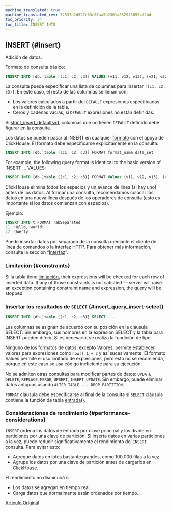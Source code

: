 ```yaml
---
machine_translated: true
machine_translated_rev: 72537a2d527c63c07aa5d2361a8829f3895cf2bd
toc_priority: 34
toc_title: INSERT INTO
---
```


## INSERT {#insert}

Adición de datos.

Formato de consulta básico:

``` sql
INSERT INTO [db.]table [(c1, c2, c3)] VALUES (v11, v12, v13), (v21, v22, v23), ...
```

La consulta puede especificar una lista de columnas para insertar `[(c1, c2, c3)]`. En este caso, el resto de las columnas se llenan con:

-   Los valores calculados a partir del `DEFAULT` expresiones especificadas en la definición de la tabla.
-   Ceros y cadenas vacías, si `DEFAULT` expresiones no están definidas.

Si [strict\_insert\_defaults=1](../../operations/settings/settings.md), columnas que no tienen `DEFAULT` definido debe figurar en la consulta.

Los datos se pueden pasar al INSERT en cualquier [formato](../../interfaces/formats.md#formats) con el apoyo de ClickHouse. El formato debe especificarse explícitamente en la consulta:

``` sql
INSERT INTO [db.]table [(c1, c2, c3)] FORMAT format_name data_set
```

For example, the following query format is identical to the basic version of INSERT … VALUES:

``` sql
INSERT INTO [db.]table [(c1, c2, c3)] FORMAT Values (v11, v12, v13), (v21, v22, v23), ...
```

ClickHouse elimina todos los espacios y un avance de línea (si hay uno) antes de los datos. Al formar una consulta, recomendamos colocar los datos en una nueva línea después de los operadores de consulta (esto es importante si los datos comienzan con espacios).

Ejemplo:

``` sql
INSERT INTO t FORMAT TabSeparated
11  Hello, world!
22  Qwerty
```

Puede insertar datos por separado de la consulta mediante el cliente de línea de comandos o la interfaz HTTP. Para obtener más información, consulte la sección “[Interfaz](../../interfaces/index.md#interfaces)”.

### Limitación {#constraints}

Si la tabla tiene [limitación](create.md#constraints), their expressions will be checked for each row of inserted data. If any of those constraints is not satisfied — server will raise an exception containing constraint name and expression, the query will be stopped.

### Insertar los resultados de `SELECT` {#insert_query_insert-select}

``` sql
INSERT INTO [db.]table [(c1, c2, c3)] SELECT ...
```

Las columnas se asignan de acuerdo con su posición en la cláusula SELECT. Sin embargo, sus nombres en la expresión SELECT y la tabla para INSERT pueden diferir. Si es necesario, se realiza la fundición de tipo.

Ninguno de los formatos de datos, excepto Valores, permite establecer valores para expresiones como `now()`, `1 + 2` y así sucesivamente. El formato Values permite el uso limitado de expresiones, pero esto no se recomienda, porque en este caso se usa código ineficiente para su ejecución.

No se admiten otras consultas para modificar partes de datos: `UPDATE`, `DELETE`, `REPLACE`, `MERGE`, `UPSERT`, `INSERT UPDATE`.
Sin embargo, puede eliminar datos antiguos usando `ALTER TABLE ... DROP PARTITION`.

`FORMAT` cláusula debe especificarse al final de la consulta si `SELECT` cláusula contiene la función de tabla [entrada()](../table-functions/input.md).

### Consideraciones de rendimiento {#performance-considerations}

`INSERT` ordena los datos de entrada por clave principal y los divide en particiones por una clave de partición. Si inserta datos en varias particiones a la vez, puede reducir significativamente el rendimiento del `INSERT` consulta. Para evitar esto:

-   Agregue datos en lotes bastante grandes, como 100.000 filas a la vez.
-   Agrupe los datos por una clave de partición antes de cargarlos en ClickHouse.

El rendimiento no disminuirá si:

-   Los datos se agregan en tiempo real.
-   Carga datos que normalmente están ordenados por tiempo.

[Artículo Original](https://clickhouse.tech/docs/en/query_language/insert_into/) <!--hide-->
